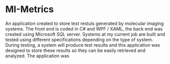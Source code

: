 # MI-Metrics
An application created to store test restuls generated by molecular imaging systems. The front end is coded in C# and WPF / XAML, the back end was created using Microsoft SQL server.
Systems at my current job are built and tested using different specifications depending on the type of system. During testing, a system will produce test results and this application was designed to store these results so they can be easily retrieved and analyzed. The application was 
